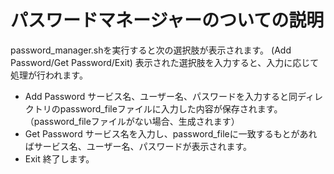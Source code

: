 # パスワードマネージャーのついての説明
password_manager.shを実行すると次の選択肢が表示されます。
(Add Password/Get Password/Exit)
表示された選択肢を入力すると、入力に応じて処理が行われます。

- Add Password
サービス名、ユーザー名、パスワードを入力すると同ディレクトリのpassword_fileファイルに入力した内容が保存されます。（password_fileファイルがない場合、生成されます）
- Get Password
サービス名を入力し、password_fileに一致するもとがあればサービス名、ユーザー名、パスワードが表示されます。
- Exit
終了します。
